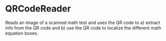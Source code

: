 QRCodeReader
============

Reads an image of a scanned math test and uses the QR code to a) extract info from the QR code and b) use the QR code to localize the different math equation boxes.
